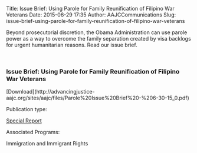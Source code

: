 Title: Issue Brief: Using Parole for Family Reunification of Filipino War Veterans
Date: 2015-06-29 17:35
Author: AAJCCommunications
Slug: issue-brief-using-parole-for-family-reunification-of-filipino-war-veterans

<div
class="field field-name-body field-type-text-with-summary field-label-hidden">

<div class="field-items">

<div class="field-item even">

Beyond prosecutorial discretion, the Obama Administration can use parole
power as a way to overcome the family separation created by visa
backlogs for urgent humanitarian reasons. Read our issue brief. 

</p>
<p>

</div>

</div>

</div>

</p>

<div class="inner">

</p>

<div class="list-icon">

</p>
<span class="icon pdf"> </span>

<p>

</div>

</p>

<div class="list-description">

</p>

<div class="contact">

</p>

### Issue Brief: Using Parole for Family Reunification of Filipino War Veterans

</p>

<div class="list-actions">

</p>
[Download](http://advancingjustice-aajc.org/sites/aajc/files/Parole%20Issue%20Brief%20-%206-30-15_0.pdf)

<p>

</div>

</p>
<p>

</div>

</div>

</p>
<p>

</div>

</p>

<div
class="field field-name-field-publication-type field-type-taxonomy-term-reference field-label-above">

<div class="field-label">

Publication type: 

</div>

<div class="field-items">

<div class="field-item even">

[Special
Report](http://advancingjustice-aajc.org/publication-type/special-report)

</div>

</div>

</div>

<div
class="field field-name-field-associated-programs field-type-entityreference field-label-above">

<div class="field-label">

Associated Programs: 

</div>

<div class="field-items">

<div class="field-item even">

Immigration and Immigrant Rights

</div>

</div>

</div>

</p>

